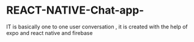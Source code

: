 # REACT-NATIVE-Chat-app-
IT is basically one to one user conversation , it is created with the help of expo and react native and firebase
